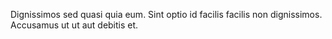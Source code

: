 Dignissimos sed quasi quia eum.
Sint optio id facilis facilis non dignissimos.
Accusamus ut ut aut debitis et.
